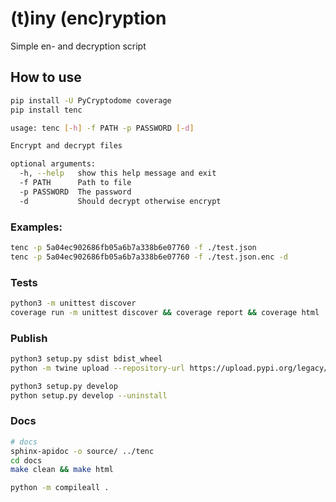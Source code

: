 # (t)iny (enc)ryption

Simple en- and decryption script

## How to use

```bash
pip install -U PyCryptodome coverage
pip install tenc
```

```bash
usage: tenc [-h] -f PATH -p PASSWORD [-d]

Encrypt and decrypt files

optional arguments:
  -h, --help   show this help message and exit
  -f PATH      Path to file
  -p PASSWORD  The password
  -d           Should decrypt otherwise encrypt
```

### Examples:

```bash
tenc -p 5a04ec902686fb05a6b7a338b6e07760 -f ./test.json
tenc -p 5a04ec902686fb05a6b7a338b6e07760 -f ./test.json.enc -d
```

### Tests

```bash
python3 -m unittest discover
coverage run -m unittest discover && coverage report && coverage html
```

### Publish

```bash
python3 setup.py sdist bdist_wheel
python -m twine upload --repository-url https://upload.pypi.org/legacy/ dist/*

python3 setup.py develop
python setup.py develop --uninstall
```

### Docs

```bash
# docs
sphinx-apidoc -o source/ ../tenc
cd docs
make clean && make html

python -m compileall .
```

